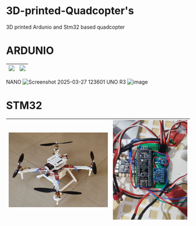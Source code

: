 # 3D-printed-Quadcopter's
3D printed Ardunio and Stm32 based quadcopter 


# ARDUNIO
| <img src= "3D-printed-Ardunio-based-Quadcopter-main/IMG_20250325_172036.jpg" > | <img src="3D-printed-Ardunio-based-Quadcopter-main/IMG_20250325_143729.jpg" > |
| --------------------------- | --------------------------- |

NANO
![Screenshot 2025-03-27 123601](https://github.com/user-attachments/assets/cb7d2559-eb19-4b2e-9cd1-ecdd483bd6b2)
UNO R3
![image](https://github.com/user-attachments/assets/bce1cb6d-6245-440d-ace9-5a353a3f6653)



# STM32
| <img src= "3D-printed-STM32-based-Quadcopter-main/IMAGES/IMG_20250324_160325.jpg" > | <img src="3D-printed-STM32-based-Quadcopter-main/IMAGES/IMG_20250222_200021.jpg" > |
| --------------------------- | --------------------------- |

